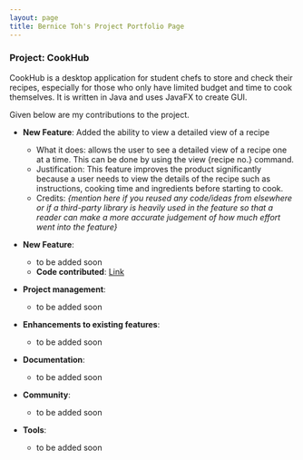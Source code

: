 ```yaml
---
layout: page
title: Bernice Toh's Project Portfolio Page
---
```


### Project: CookHub

CookHub is a desktop application for student chefs to store and check their recipes, especially for those who only have limited budget and time to cook themselves.
It is written in Java and uses JavaFX to create GUI.

Given below are my contributions to the project.

* **New Feature**: Added the ability to view a detailed view of a recipe
  * What it does: allows the user to see a detailed view of a recipe one at a time. This can be done by 
    using the view {recipe no.} command.
  * Justification: This feature improves the product significantly because a user needs to view the 
    details of the recipe such as instructions, cooking time and ingredients before starting to cook.
  * Credits: *{mention here if you reused any code/ideas from elsewhere or if a third-party library is heavily used in the feature so that a reader can make a more accurate judgement of how much effort went into the feature}*

* **New Feature**:
    * to be added soon
    * **Code contributed**: [Link]()
* **Project management**:
    * to be added soon
* **Enhancements to existing features**:
    * to be added soon
* **Documentation**:
    * to be added soon
* **Community**:
    * to be added soon
* **Tools**:
    * to be added soon

